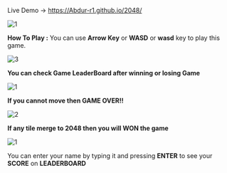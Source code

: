 Live Demo -> https://Abdur-r1.github.io/2048/ 

![1](https://github.com/Abdur-r1/2048/assets/109816005/808c485f-7180-43fa-9927-b151b94cded9)

**How To Play :** You can use **Arrow Key** or **WASD** or **wasd** key to play this game.

![3](https://github.com/Abdur-r1/2048/assets/109816005/791dc6a8-a1b6-48b1-95d6-43ea7ef2a5e2)


**You can check Game LeaderBoard after winning or losing Game**

![1](https://github.com/Abdur-r1/2048/assets/109816005/b553f87f-b03d-4c97-8ff6-f098d2400ff1)

**If you cannot move then **GAME OVER!!****

![2](https://github.com/Abdur-r1/2048/assets/109816005/62cbdaf9-ac3b-45d5-84e5-621a1f93e3fd)

**If any tile merge to **2048** then you will WON the game**

![1](https://github.com/Abdur-r1/2048/assets/109816005/1877fa1e-acdc-46b5-a456-df419e91dcb5)

You can enter your name by typing it and pressing **ENTER** to see your **SCORE** on **LEADERBOARD**
